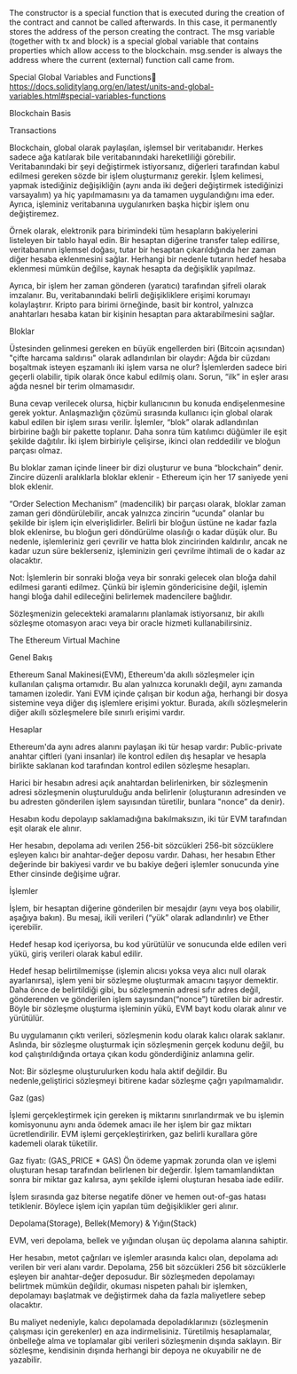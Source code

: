 The constructor is a special function that is executed during the creation of the contract and cannot be called afterwards. In this case, it permanently stores the address of the person creating the contract. The msg variable (together with tx and block) is a special global variable that contains properties which allow access to the blockchain. msg.sender is always the address where the current (external) function call came from.

Special Global Variables and Functions
https://docs.soliditylang.org/en/latest/units-and-global-variables.html#special-variables-functions


Blockchain Basis


Transactions

Blockchain, global olarak paylaşılan, işlemsel bir veritabanıdır. Herkes sadece ağa katılarak bile  veritabanındaki hareketliliği görebilir. Veritabanındaki bir şeyi değiştirmek istiyorsanız, diğerleri tarafından kabul edilmesi gereken sözde bir işlem oluşturmanız gerekir. İşlem kelimesi, yapmak istediğiniz değişikliğin (aynı anda iki değeri değiştirmek istediğinizi varsayalım) ya hiç yapılmamasını ya da tamamen uygulandığını ima eder. Ayrıca, işleminiz veritabanına uygulanırken başka hiçbir işlem onu değiştiremez.

Örnek olarak, elektronik para birimindeki tüm hesapların bakiyelerini listeleyen bir tablo hayal edin. Bir hesaptan diğerine transfer talep edilirse, veritabanının işlemsel doğası, tutar bir hesaptan çıkarıldığında her zaman diğer hesaba eklenmesini sağlar. Herhangi bir nedenle tutarın hedef hesaba eklenmesi mümkün değilse, kaynak hesapta da değişiklik yapılmaz.

Ayrıca, bir işlem her zaman gönderen (yaratıcı) tarafından şifreli olarak imzalanır. Bu, veritabanındaki belirli değişikliklere erişimi korumayı kolaylaştırır. Kripto para birimi örneğinde, basit bir kontrol, yalnızca anahtarları hesaba katan bir kişinin hesaptan para aktarabilmesini sağlar.

Bloklar

Üstesinden gelinmesi gereken en büyük engellerden biri (Bitcoin açısından) "çifte harcama saldırısı" olarak adlandırılan bir olaydır: Ağda bir cüzdanı boşaltmak isteyen eşzamanlı iki işlem varsa ne olur? İşlemlerden sadece biri geçerli olabilir, tipik olarak önce kabul edilmiş olanı. Sorun, “ilk” in eşler arası ağda nesnel bir terim olmamasıdır.

Buna cevap verilecek olursa, hiçbir kullanıcının bu konuda endişelenmesine gerek yoktur. Anlaşmazlığın çözümü sırasında kullanıcı için global olarak kabul edilen bir işlem sırası verilir. İşlemler, “blok” olarak adlandırılan birbirine bağlı bir pakette toplanır. Daha sonra tüm katılımcı düğümler ile  eşit şekilde dağıtılır. İki işlem birbiriyle çelişirse, ikinci olan reddedilir ve bloğun parçası olmaz.

Bu bloklar zaman içinde lineer bir dizi oluşturur ve buna “blockchain” denir. Zincire düzenli aralıklarla bloklar eklenir - Ethereum için her 17 saniyede yeni blok eklenir.

“Order Selection Mechanism” (madencilik) bir parçası olarak, bloklar zaman zaman geri döndürülebilir, ancak yalnızca zincirin “ucunda” olanlar bu şekilde bir işlem için elverişlidirler. Belirli bir bloğun üstüne ne kadar fazla blok eklenirse, bu bloğun geri döndürülme olasılığı o kadar düşük olur. Bu nedenle, işlemleriniz geri çevrilir ve hatta blok zincirinden kaldırılır, ancak ne kadar uzun süre beklerseniz, işleminizin geri çevrilme ihtimali de o kadar az olacaktır.

Not: İşlemlerin bir sonraki bloğa veya bir sonraki gelecek olan bloğa dahil edilmesi garanti edilmez. Çünkü bir işlemin göndericisine değil, işlemin hangi bloğa dahil edileceğini belirlemek madencilere bağlıdır.

Sözleşmenizin gelecekteki aramalarını planlamak istiyorsanız, bir akıllı sözleşme otomasyon aracı veya bir oracle hizmeti kullanabilirsiniz.


The Ethereum Virtual Machine

Genel Bakış

Ethereum Sanal Makinesi(EVM), Ethereum'da akıllı sözleşmeler için kullanılan çalışma ortamıdır. Bu alan yalnızca korunaklı değil, aynı zamanda tamamen izoledir. Yani EVM içinde çalışan bir kodun ağa, herhangi bir dosya sistemine veya diğer dış işlemlere erişimi yoktur. Burada, akıllı sözleşmelerin diğer akıllı sözleşmelere bile sınırlı erişimi vardır.

Hesaplar

Ethereum'da aynı adres alanını paylaşan iki tür hesap vardır: Public-private anahtar çiftleri (yani insanlar) ile kontrol edilen dış hesaplar ve hesapla birlikte saklanan kod tarafından kontrol edilen sözleşme hesapları.

Harici bir hesabın adresi açık anahtardan belirlenirken, bir sözleşmenin adresi sözleşmenin oluşturulduğu anda belirlenir (oluşturanın adresinden ve bu adresten gönderilen işlem sayısından türetilir, bunlara "nonce” da denir).

Hesabın kodu depolayıp saklamadığına bakılmaksızın, iki tür EVM tarafından eşit olarak ele alınır.

Her hesabın, depolama adı verilen 256-bit sözcükleri 256-bit sözcüklere eşleyen kalıcı bir anahtar-değer deposu vardır. Dahası, her hesabın Ether değerinde bir bakiyesi vardır ve bu bakiye değeri işlemler sonucunda yine Ether cinsinde değişime uğrar.

İşlemler

İşlem, bir hesaptan diğerine gönderilen bir mesajdır (aynı veya boş olabilir, aşağıya bakın). Bu mesaj, ikili verileri (“yük” olarak adlandırılır) ve Ether içerebilir.

Hedef hesap kod içeriyorsa, bu kod yürütülür ve sonucunda elde edilen veri yükü, giriş verileri olarak kabul edilir.

Hedef hesap belirtilmemişse (işlemin alıcısı yoksa veya alıcı null olarak ayarlanırsa), işlem yeni bir sözleşme oluşturmak amacını taşıyor demektir. Daha önce de belirtildiği gibi, bu sözleşmenin adresi sıfır adres değil, gönderenden ve gönderilen işlem sayısından(“nonce”) türetilen bir adrestir. Böyle bir sözleşme oluşturma işleminin yükü, EVM bayt kodu olarak alınır ve yürütülür.

Bu uygulamanın çıktı verileri, sözleşmenin kodu olarak kalıcı olarak saklanır. Aslında, bir sözleşme oluşturmak için sözleşmenin gerçek kodunu değil, bu kod çalıştırıldığında ortaya çıkan kodu gönderdiğiniz anlamına gelir.

Not: Bir sözleşme oluşturulurken kodu hala aktif değildir. Bu nedenle,geliştirici sözleşmeyi bitirene kadar sözleşme çağrı yapılmamalıdır.

Gaz (gas)

İşlemi gerçekleştirmek için gereken iş miktarını sınırlandırmak ve bu işlemin komisyonunu aynı anda ödemek amacı ile her işlem bir gaz miktarı ücretlendirilir. EVM işlemi gerçekleştirirken, gaz belirli kurallara göre kademeli olarak tüketilir.

Gaz fiyatı: (GAS_PRICE * GAS) Ön ödeme yapmak zorunda olan ve işlemi oluşturan hesap tarafından belirlenen bir değerdir. İşlem tamamlandıktan sonra bir miktar gaz kalırsa, aynı şekilde işlemi oluşturan hesaba iade edilir.

İşlem sırasında gaz biterse negatife döner ve hemen out-of-gas hatası tetiklenir. Böylece işlem için yapılan tüm değişiklikler geri alınır.


Depolama(Storage), Bellek(Memory) & Yığın(Stack)

EVM, veri depolama, bellek ve yığından oluşan üç depolama alanına sahiptir.

Her hesabın, metot çağrıları ve işlemler arasında kalıcı olan, depolama adı verilen bir veri alanı vardır. Depolama, 256 bit sözcükleri 256 bit sözcüklerle eşleyen bir anahtar-değer deposudur. Bir sözleşmeden depolamayı belirtmek mümkün değildir, okuması nispeten pahalı bir işlemken, depolamayı başlatmak ve değiştirmek daha da fazla maliyetlere sebep olacaktır. 

Bu maliyet nedeniyle, kalıcı depolamada depoladıklarınızı (sözleşmenin çalışması için gerekenler) en aza indirmelisiniz. Türetilmiş hesaplamalar, önbelleğe alma ve toplamalar gibi verileri sözleşmenin dışında saklayın. Bir sözleşme, kendisinin dışında herhangi bir depoya ne okuyabilir ne de yazabilir.
